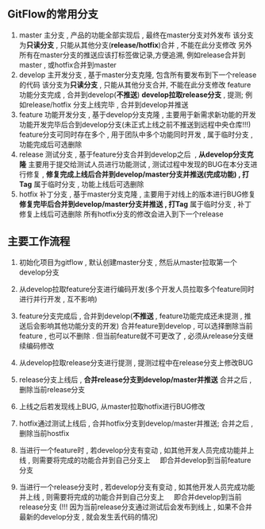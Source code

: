 ## GitFlow的常用分支
1. master
    主分支 , 产品的功能全部实现后 , 最终在master分支对外发布
    该分支为**只读分支** , 只能从其他分支(**release/hotfix**)合并 , 不能在此分支修改
    另外所有在master分支的推送应该打标签做记录,方便追溯, 例如release合并到master , 或hotfix合并到master
2. develop
    主开发分支 , 基于master分支克隆, 包含所有要发布到下一个release的代码
    该分支为**只读分支** , 只能从其他分支合并, 不能在此分支修改
    feature功能分支完成 , 合并到develop(**不推送**)
    **develop拉取release分支** , 提测; 例如release/hotfix 分支上线完毕 , 合并到develop并推送
3. feature
    功能开发分支 , 基于develop分支克隆 , 主要用于新需求新功能的开发
    功能开发完毕后合到develop分支(未正式上线之前不推送到远程中央仓库!!!)
    feature分支可同时存在多个 , 用于团队中多个功能同时开发 , 属于临时分支 , 功能完成后可选删除
4. release
    测试分支 , 基于feature分支合并到develop之后  , **从develop分支克隆**
    主要用于提交给测试人员进行功能测试 , 测试过程中发现的BUG在本分支进行修复 , **修复完成上线后合并到develop/master分支并推送(完成功能) , 打Tag**
    属于临时分支 , 功能上线后可选删除
5. hotfix
    补丁分支 , 基于master分支克隆 , 主要用于对线上的版本进行BUG修复
    **修复完毕后合并到develop/master分支并推送 , 打Tag**
    属于临时分支 , 补丁修复上线后可选删除
    所有hotfix分支的修改会进入到下一个release


## 主要工作流程
1. 初始化项目为gitflow , 默认创建master分支 , 然后从master拉取第一个develop分支

2. 从develop拉取feature分支进行编码开发(多个开发人员拉取多个feature同时进行并行开发 , 互不影响)

3. feature分支完成后 , 合并到develop(**不推送** , feature功能完成还未提测 , 推送后会影响其他功能分支的开发)
   合并feature到develop , 可以选择删除当前feature , 也可以不删除 . 但当前feature就不可更改了 , 必须从release分支继续编码修改

4. 从develop拉取release分支进行提测 , 提测过程中在release分支上修改BUG

5. release分支上线后 , **合并release分支到develop/master并推送** 合并之后 , 删除当前release分支

6. 上线之后若发现线上BUG, 从master拉取hotfix进行BUG修改

7. hotfix通过测试上线后 , 合并hotfix分支到develop/master并推送; 合并之后 , 删除当前hostfix

8. 当进行一个feature时 , 若develop分支有变动 , 如其他开发人员完成功能并上线 , 则需要将完成的功能合并到自己分支上
    即合并develop到当前feature分支

9. 当进行一个release分支时 , 若develop分支有变动 , 如其他开发人员完成功能并上线 , 则需要将完成的功能合并到自己分支上
    即合并develop到当前release分支 (!!! 因为当前release分支通过测试后会发布到线上 , 如果不合并最新的develop分支 , 就会发生丢代码的情况)